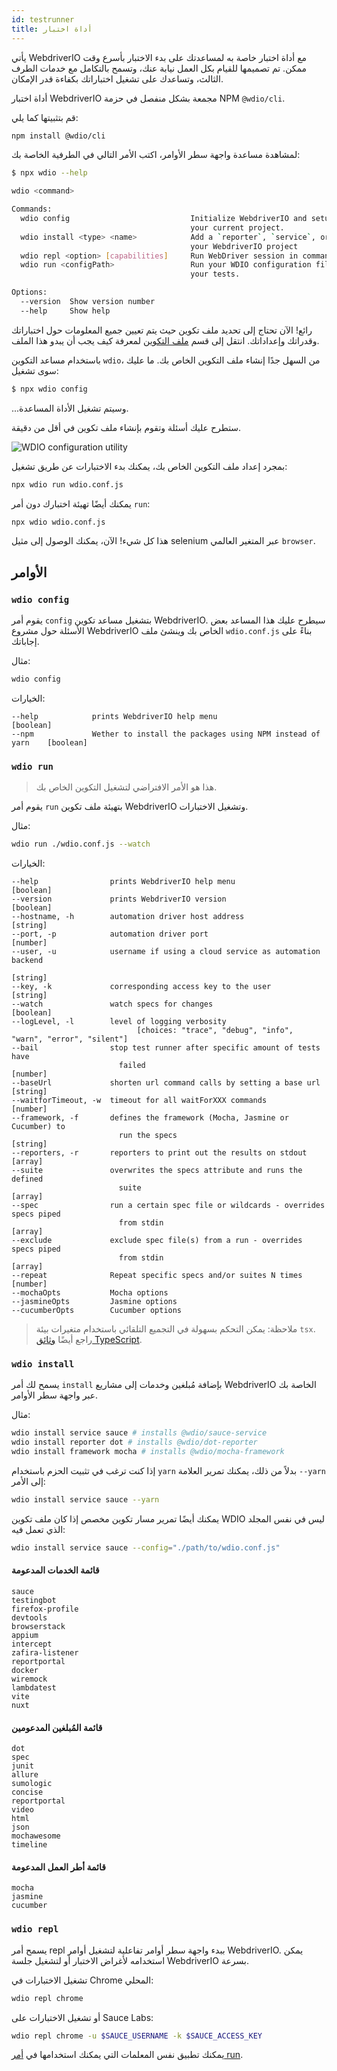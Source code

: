 ```yaml
---
id: testrunner
title: أداة اختبار
---
```


يأتي WebdriverIO مع أداة اختبار خاصة به لمساعدتك على بدء الاختبار بأسرع وقت ممكن. تم تصميمها للقيام بكل العمل نيابة عنك، وتسمح بالتكامل مع خدمات الطرف الثالث، وتساعدك على تشغيل اختباراتك بكفاءة قدر الإمكان.

أداة اختبار WebdriverIO مجمعة بشكل منفصل في حزمة NPM `@wdio/cli`.

قم بتثبيتها كما يلي:

```sh npm2yarn
npm install @wdio/cli
```

لمشاهدة مساعدة واجهة سطر الأوامر، اكتب الأمر التالي في الطرفية الخاصة بك:

```sh
$ npx wdio --help

wdio <command>

Commands:
  wdio config                           Initialize WebdriverIO and setup configuration in
                                        your current project.
  wdio install <type> <name>            Add a `reporter`, `service`, or `framework` to
                                        your WebdriverIO project
  wdio repl <option> [capabilities]     Run WebDriver session in command line
  wdio run <configPath>                 Run your WDIO configuration file to initialize
                                        your tests.

Options:
  --version  Show version number                                       [boolean]
  --help     Show help                                                 [boolean]
```

رائع! الآن تحتاج إلى تحديد ملف تكوين حيث يتم تعيين جميع المعلومات حول اختباراتك وقدراتك وإعداداتك. انتقل إلى قسم [ملف التكوين](/docs/configuration) لمعرفة كيف يجب أن يبدو هذا الملف.

باستخدام مساعد التكوين `wdio`، من السهل جدًا إنشاء ملف التكوين الخاص بك. ما عليك سوى تشغيل:

```sh
$ npx wdio config
```

...وسيتم تشغيل الأداة المساعدة.

ستطرح عليك أسئلة وتقوم بإنشاء ملف تكوين في أقل من دقيقة.

![WDIO configuration utility](/img/config-utility.gif)

بمجرد إعداد ملف التكوين الخاص بك، يمكنك بدء الاختبارات عن طريق تشغيل:

```sh
npx wdio run wdio.conf.js
```

يمكنك أيضًا تهيئة اختبارك دون أمر `run`:

```sh
npx wdio wdio.conf.js
```

هذا كل شيء! الآن، يمكنك الوصول إلى مثيل selenium عبر المتغير العالمي `browser`.

## الأوامر

### `wdio config`

يقوم أمر `config` بتشغيل مساعد تكوين WebdriverIO. سيطرح عليك هذا المساعد بعض الأسئلة حول مشروع WebdriverIO الخاص بك وينشئ ملف `wdio.conf.js` بناءً على إجاباتك.

مثال:

```sh
wdio config
```

الخيارات:

```
--help            prints WebdriverIO help menu                                [boolean]
--npm             Wether to install the packages using NPM instead of yarn    [boolean]
```

### `wdio run`

> هذا هو الأمر الافتراضي لتشغيل التكوين الخاص بك.

يقوم أمر `run` بتهيئة ملف تكوين WebdriverIO وتشغيل الاختبارات.

مثال:

```sh
wdio run ./wdio.conf.js --watch
```

الخيارات:

```
--help                prints WebdriverIO help menu                   [boolean]
--version             prints WebdriverIO version                     [boolean]
--hostname, -h        automation driver host address                  [string]
--port, -p            automation driver port                          [number]
--user, -u            username if using a cloud service as automation backend
                                                                        [string]
--key, -k             corresponding access key to the user            [string]
--watch               watch specs for changes                        [boolean]
--logLevel, -l        level of logging verbosity
                            [choices: "trace", "debug", "info", "warn", "error", "silent"]
--bail                stop test runner after specific amount of tests have
                        failed                                          [number]
--baseUrl             shorten url command calls by setting a base url [string]
--waitforTimeout, -w  timeout for all waitForXXX commands             [number]
--framework, -f       defines the framework (Mocha, Jasmine or Cucumber) to
                        run the specs                                   [string]
--reporters, -r       reporters to print out the results on stdout      [array]
--suite               overwrites the specs attribute and runs the defined
                        suite                                            [array]
--spec                run a certain spec file or wildcards - overrides specs piped
                        from stdin                                       [array]
--exclude             exclude spec file(s) from a run - overrides specs piped
                        from stdin                                       [array]
--repeat              Repeat specific specs and/or suites N times        [number]
--mochaOpts           Mocha options
--jasmineOpts         Jasmine options
--cucumberOpts        Cucumber options
```

> ملاحظة: يمكن التحكم بسهولة في التجميع التلقائي باستخدام متغيرات بيئة `tsx`. راجع أيضًا [وثائق TypeScript](/docs/typescript).

### `wdio install`
يسمح لك أمر `install` بإضافة مُبلغين وخدمات إلى مشاريع WebdriverIO الخاصة بك عبر واجهة سطر الأوامر.

مثال:

```sh
wdio install service sauce # installs @wdio/sauce-service
wdio install reporter dot # installs @wdio/dot-reporter
wdio install framework mocha # installs @wdio/mocha-framework
```

إذا كنت ترغب في تثبيت الحزم باستخدام `yarn` بدلاً من ذلك، يمكنك تمرير العلامة `--yarn` إلى الأمر:

```sh
wdio install service sauce --yarn
```

يمكنك أيضًا تمرير مسار تكوين مخصص إذا كان ملف تكوين WDIO ليس في نفس المجلد الذي تعمل فيه:

```sh
wdio install service sauce --config="./path/to/wdio.conf.js"
```

#### قائمة الخدمات المدعومة

```
sauce
testingbot
firefox-profile
devtools
browserstack
appium
intercept
zafira-listener
reportportal
docker
wiremock
lambdatest
vite
nuxt
```

#### قائمة المُبلغين المدعومين

```
dot
spec
junit
allure
sumologic
concise
reportportal
video
html
json
mochawesome
timeline
```

#### قائمة أطر العمل المدعومة

```
mocha
jasmine
cucumber
```

### `wdio repl`

يسمح أمر repl ببدء واجهة سطر أوامر تفاعلية لتشغيل أوامر WebdriverIO. يمكن استخدامه لأغراض الاختبار أو لتشغيل جلسة WebdriverIO بسرعة.

تشغيل الاختبارات في Chrome المحلي:

```sh
wdio repl chrome
```

أو تشغيل الاختبارات على Sauce Labs:

```sh
wdio repl chrome -u $SAUCE_USERNAME -k $SAUCE_ACCESS_KEY
```

يمكنك تطبيق نفس المعلمات التي يمكنك استخدامها في [أمر run](#wdio-run).